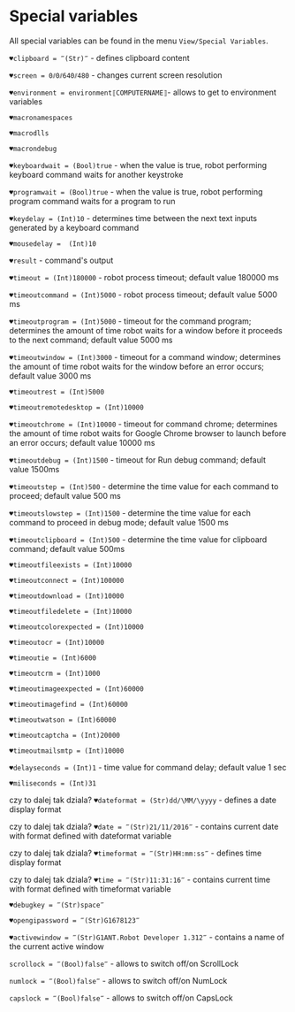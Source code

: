 # Special variables

All special variables can be found in the menu `View/Special Variables`.

`♥clipboard = ‴(Str)‴` - defines clipboard content

`♥screen = 0⫽0⫽640⫽480` - changes current screen resolution

`♥environment = environment⟦COMPUTERNAME⟧`- allows to get to environment variables

`♥macronamespaces` 

`♥macrodlls`

`♥macrondebug` 

`♥keyboardwait = (Bool)true` - when the value is true, robot performing keyboard command waits for another keystroke

`♥programwait = (Bool)true` - when the value is true, robot performing program command waits for a program to run

`♥keydelay = (Int)10` - determines time between the next text inputs generated by a keyboard command

`♥mousedelay =  (Int)10`

`♥result` - command's output

`♥timeout = (Int)180000` - robot process timeout; default value 180000 ms

`♥timeoutcommand = (Int)5000` - robot process timeout; default value 5000 ms

`♥timeoutprogram = (Int)5000` - timeout for the command program; determines the amount of time robot waits for a window before it proceeds to the next command; default value 5000 ms

`♥timeoutwindow = (Int)3000` - timeout for a command window; determines the amount of time robot waits for the window before an error occurs; default value 3000 ms

`♥timeoutrest = (Int)5000`

`♥timeoutremotedesktop = (Int)10000` 

`♥timeoutchrome = (Int)10000` - timeout for command chrome; determines the amount of time robot waits for Google Chrome browser to launch before an error occurs; default value 10000 ms

`♥timeoutdebug = (Int)1500` - timeout for Run debug command; default value 1500ms

`♥timeoutstep = (Int)500` - determine the time value for each command to proceed; default value 500 ms

`♥timeoutslowstep = (Int)1500` - determine the time value for each command to proceed in debug mode; default value 1500 ms

`♥timeoutclipboard = (Int)500` - determine the time value for clipboard command; default value 500ms

`♥timeoutfileexists = (Int)10000`

`♥timeoutconnect = (Int)100000` 

`♥timeoutdownload = (Int)10000` 

`♥timeoutfiledelete = (Int)10000`

`♥timeoutcolorexpected = (Int)10000`

`♥timeoutocr = (Int)10000` 

`♥timeoutie = (Int)6000` 

`♥timeoutcrm = (Int)1000` 

`♥timeoutimageexpected = (Int)60000` 

`♥timeoutimagefind = (Int)60000`

`♥timeoutwatson = (Int)60000`

`♥timeoutcaptcha = (Int)20000` 

`♥timeoutmailsmtp = (Int)10000`

`♥delayseconds = (Int)1` - time value for command delay; default value 1 sec

`♥miliseconds = (Int)31`

 czy to dalej tak dziala? `♥dateformat = (Str)dd/\MM/\yyyy` - defines a date display format

 czy to dalej tak dziala? `♥date = ‴(Str)21/11/2016‴` - contains current date with format defined with dateformat variable

 czy to dalej tak dziala? `♥timeformat = ‴(Str)HH:mm:ss‴` - defines time display format

 czy to dalej tak dziala? `♥time = ‴(Str)11:31:16‴` - contains current time with format defined with timeformat variable

`♥debugkey = ‴(Str)space‴` 

`♥opengipassword = ‴(Str)G1678123‴ `

`♥activewindow = ‴(Str)G1ANT.Robot Developer 1.312‴` - contains a name of the current active window

`scrollock = ‴(Bool)false‴` - allows to switch off/on ScrollLock

`numlock = ‴(Bool)false‴` - allows to switch off/on NumLock

`capslock = ‴(Bool)false‴` - allows to switch off/on CapsLock
